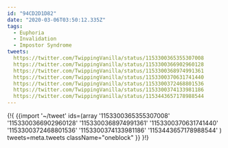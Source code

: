 ```yaml
---
id: "94CD2D1D82"
date: "2020-03-06T03:50:12.335Z"
tags:
  - Euphoria
  - Invalidation
  - Impostor Syndrome
tweets:
  https://twitter.com/TwippingVanilla/status/1153300365355307008
  https://twitter.com/TwippingVanilla/status/1153300366902960128
  https://twitter.com/TwippingVanilla/status/1153300368974991361
  https://twitter.com/TwippingVanilla/status/1153300370631741440
  https://twitter.com/TwippingVanilla/status/1153300372468801536
  https://twitter.com/TwippingVanilla/status/1153300374133981186
  https://twitter.com/TwippingVanilla/status/1153443657178988544
---
```

{!{
  {{import '~/tweet' ids=(array
    '1153300365355307008'
    '1153300366902960128'
    '1153300368974991361'
    '1153300370631741440'
    '1153300372468801536'
    '1153300374133981186'
    '1153443657178988544'
  ) tweets=meta.tweets className="oneblock" }}
}!}


